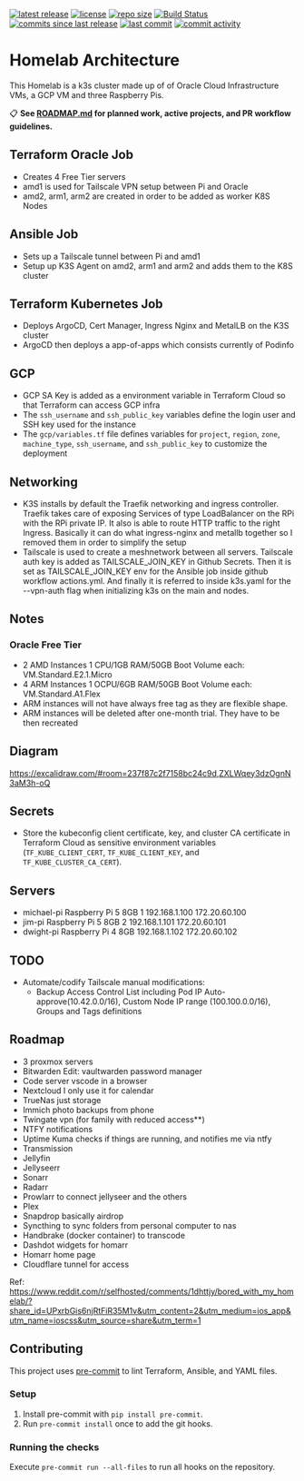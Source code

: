 [![latest release](https://img.shields.io/github/release/slashr/homelab)](https://github.com/slashr/homelab/releases)
[![license](https://img.shields.io/github/license/slashr/homelab)](https://github.com/slashr/homelab/blob/main/license.txt)
[![repo size](https://img.shields.io/github/repo-size/slashr/homelab)](https://github.com/slashr/homelab)
[![Build Status](https://img.shields.io/github/actions/workflow/status/slashr/homelab/actions.yml)](https://github.com/slashr/homelab/actions/workflows/actions.yml)
[![commits since last release](https://img.shields.io/github/commits-since/slashr/homelab/latest)](https://github.com/slashr/homelab/commits/main)
[![last commit](https://img.shields.io/github/last-commit/slashr/homelab)](https://github.com/slashr/homelab/commits/main)
[![commit activity](https://img.shields.io/github/commit-activity/y/slashr/homelab)](https://github.com/slashr/homelab/commits/main)

# Homelab Architecture

This Homelab is a k3s cluster made up of of Oracle Cloud Infrastructure VMs, a GCP VM and three Raspberry Pis.

📋 **See [ROADMAP.md](ROADMAP.md) for planned work, active projects, and PR workflow guidelines.**

## Terraform Oracle Job
- Creates 4 Free Tier servers
- amd1 is used for Tailscale VPN setup between Pi and Oracle
- amd2, arm1, arm2 are created in order to be added as worker K8S Nodes

## Ansible Job
- Sets up a Tailscale tunnel between Pi and amd1
- Setup up K3S Agent on amd2, arm1 and arm2 and adds them to the K8S cluster

## Terraform Kubernetes Job
- Deploys ArgoCD, Cert Manager, Ingress Nginx and MetalLB on the K3S cluster
- ArgoCD then deploys a app-of-apps which consists currently of Podinfo

## GCP
- GCP SA Key is added as a environment variable in Terraform Cloud so that Terraform can access GCP infra
- The `ssh_username` and `ssh_public_key` variables define the login user and SSH key used for the instance
- The `gcp/variables.tf` file defines variables for `project`, `region`, `zone`, `machine_type`, `ssh_username`, and `ssh_public_key` to customize the deployment

## Networking
- K3S installs by default the Traefik networking and ingress controller. Traefik takes care of exposing Services of type LoadBalancer on the RPi with the RPi private IP. It also is able to route HTTP traffic to the right Ingress. Basically it can do what ingress-nginx and metallb together so I removed them in order to simplify the setup
- Tailscale is used to create a meshnetwork between all servers. Tailscale auth key is added as TAILSCALE_JOIN_KEY in Github Secrets. Then it is set as TAILSCALE_JOIN_KEY env for the Ansible job inside github workflow actions.yml. And finally it is referred to inside k3s.yaml for the --vpn-auth flag when initializing k3s on the main and nodes.

## Notes
### Oracle Free Tier
- 2 AMD Instances 1 CPU/1GB RAM/50GB Boot Volume each: VM.Standard.E2.1.Micro
- 4 ARM Instances 1 OCPU/6GB RAM/50GB Boot Volume each: VM.Standard.A1.Flex
- ARM instances will not have always free tag as they are flexible shape.
- ARM instances will be deleted after one-month trial. They have to be then recreated

## Diagram
https://excalidraw.com/#room=237f87c2f7158bc24c9d,ZXLWqey3dzOgnN3aM3h-oQ

## Secrets

- Store the kubeconfig client certificate, key, and cluster CA certificate in Terraform Cloud as sensitive environment variables (`TF_KUBE_CLIENT_CERT`, `TF_KUBE_CLIENT_KEY`, and `TF_KUBE_CLUSTER_CA_CERT`).

## Servers
- michael-pi        Raspberry Pi 5 8GB 1    192.168.1.100      172.20.60.100
- jim-pi            Raspberry Pi 5 8GB 2    192.168.1.101      172.20.60.101
- dwight-pi         Raspberry Pi 4 8GB      192.168.1.102      172.20.60.102

## TODO
- Automate/codify Tailscale manual modifications:
  - Backup Access Control List including Pod IP Auto-approve(10.42.0.0/16), Custom Node IP range (100.100.0.0/16), Groups and Tags definitions

## Roadmap
- 3 proxmox servers
- Bitwarden Edit: vaultwarden password manager
- Code server vscode in a browser
- Nextcloud I only use it for calendar
- TrueNas just storage
- Immich photo backups from phone
- Twingate vpn (for family with reduced access**)
- NTFY notifications
- Uptime Kuma checks if things are running, and notifies me via ntfy
- Transmission
- Jellyfin
- Jellyseerr
- Sonarr
- Radarr
- Prowlarr to connect jellyseer and the others
- Plex
- Snapdrop basically airdrop
- Syncthing to sync folders from personal computer to nas
- Handbrake (docker container) to transcode
- Dashdot widgets for homarr
- Homarr home page
- Cloudflare tunnel for access

Ref: https://www.reddit.com/r/selfhosted/comments/1dhttjy/bored_with_my_homelab/?share_id=UPxrbGis6njRtFiR35M1v&utm_content=2&utm_medium=ios_app&utm_name=ioscss&utm_source=share&utm_term=1


## Contributing

This project uses [pre-commit](https://pre-commit.com/) to lint Terraform, Ansible, and YAML files.

### Setup
1. Install pre-commit with `pip install pre-commit`.
2. Run `pre-commit install` once to add the git hooks.

### Running the checks
Execute `pre-commit run --all-files` to run all hooks on the repository.
